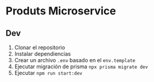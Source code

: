 # Produts Microservice

## Dev
1. Clonar el repositorio
2. Instalar dependiencias
3. Crear un archivo `.env` basado en el `env.template`
4. Ejecutar migración de prisma `npx prisma migrate dev`
5. Ejecutar `npm run start:dev`